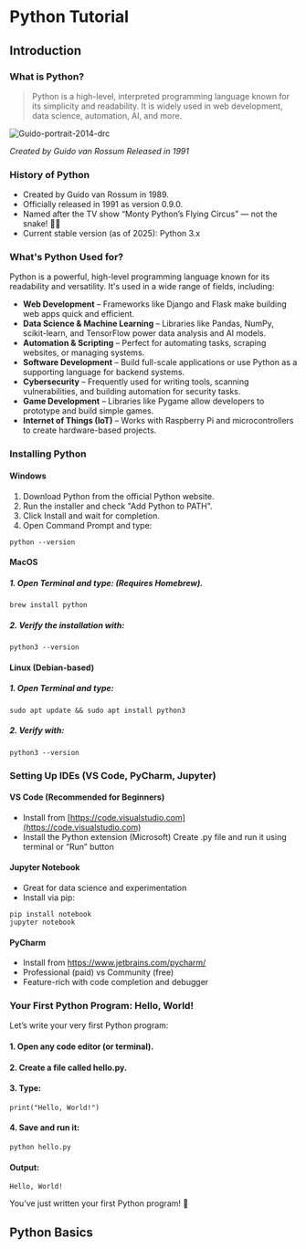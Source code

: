# Python Tutorial
## Introduction
### What is Python?
> Python is a high-level, interpreted programming language known for its simplicity and readability. It is widely used in web development, data science, automation, AI, and more.

![Guido-portrait-2014-drc](https://github.com/user-attachments/assets/c223c4f8-e07e-4336-bc4f-3e4e1d470914)

*Created by Guido van Rossum*
*Released in 1991*

### History of Python
- Created by Guido van Rossum in 1989.
- Officially released in 1991 as version 0.9.0.
- Named after the TV show “Monty Python’s Flying Circus” — not the snake! 🐍😂
- Current stable version (as of 2025): Python 3.x

### What's Python Used for?
Python is a powerful, high-level programming language known for its readability and versatility. It's used in a wide range of fields, including:

- **Web Development** – Frameworks like Django and Flask make building web apps quick and efficient.
- **Data Science & Machine Learning** – Libraries like Pandas, NumPy, scikit-learn, and TensorFlow power data analysis and AI models.
- **Automation & Scripting** – Perfect for automating tasks, scraping websites, or managing systems.
- **Software Development** – Build full-scale applications or use Python as a supporting language for backend systems.
- **Cybersecurity** – Frequently used for writing tools, scanning vulnerabilities, and building automation for security tasks.
- **Game Development** – Libraries like Pygame allow developers to prototype and build simple games.
- **Internet of Things (IoT)** – Works with Raspberry Pi and microcontrollers to create hardware-based projects.

### Installing Python

#### Windows
1. Download Python from the official Python website.
2. Run the installer and check "Add Python to PATH".
3. Click Install and wait for completion.
4. Open Command Prompt and type:
```
python --version
```
#### MacOS
##### 1. Open Terminal and type: (Requires Homebrew).
```
brew install python
```
##### 2. Verify the installation with:
```
python3 --version
```

#### Linux (Debian-based)
##### 1. Open Terminal and type:
```
sudo apt update && sudo apt install python3
```
##### 2. Verify with:
```
python3 --version
```

### Setting Up IDEs (VS Code, PyCharm, Jupyter)
#### VS Code (Recommended for Beginners)
- Install from [https://code.visualstudio.com](https://code.visualstudio.com)
- Install the Python extension (Microsoft)
Create .py file and run it using terminal or “Run” button
#### Jupyter Notebook
- Great for data science and experimentation
- Install via pip:
```
pip install notebook
jupyter notebook
```
#### PyCharm
- Install from https://www.jetbrains.com/pycharm/
- Professional (paid) vs Community (free)
- Feature-rich with code completion and debugger

### Your First Python Program: Hello, World!
Let’s write your very first Python program:
#### 1. Open any code editor (or terminal).
#### 2. Create a file called hello.py.
#### 3. Type:
```
print("Hello, World!")
```
#### 4. Save and run it:
```
python hello.py
```
#### Output:
```
Hello, World!
```
You’ve just written your first Python program! 🎉

## Python Basics




